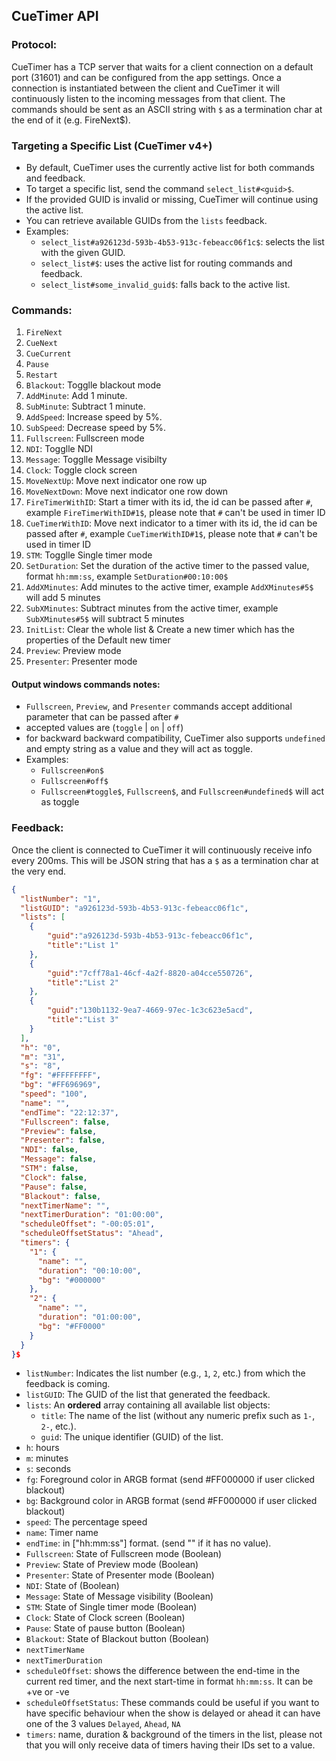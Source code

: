 ## CueTimer API

### Protocol:
CueTimer has a TCP server that waits for a client connection on a default port (31601) and can be configured from the app settings. Once a connection is instantiated between the client and CueTimer it will continuously listen to the incoming messages from that client.
The commands should be sent as an ASCII string with `$` as a termination char at
the end of it (e.g. FireNext$).


### Targeting a Specific List (CueTimer v4+)

- By default, CueTimer uses the currently active list for both commands and feedback.
- To target a specific list, send the command `select_list#<guid>$`.
- If the provided GUID is invalid or missing, CueTimer will continue using the active list.
- You can retrieve available GUIDs from the `lists` feedback.
- Examples:
  - `select_list#a926123d-593b-4b53-913c-febeacc06f1c$`: selects the list with the given GUID.
  - `select_list#$`: uses the active list for routing commands and feedback.
  - `select_list#some_invalid_guid$`: falls back to the active list.



### Commands:

 1. `FireNext`
 2. `CueNext`
 3. `CueCurrent`
 4. `Pause`
 5. `Restart`
 6. `Blackout`: Togglle blackout mode
 7. `AddMinute`: Add 1 minute.
 8. `SubMinute`: Subtract 1 minute.
 9. `AddSpeed`: Increase speed by 5%.
 10. `SubSpeed`: Decrease speed by 5%.
 11. `Fullscreen`: Fullscreen mode
 12. `NDI`: Togglle NDI
 13. `Message`: Togglle Message visibilty
 14. `Clock`: Toggle clock screen
 15. `MoveNextUp`: Move next indicator one row up
 16. `MoveNextDown`: Move next indicator one row down
 17. `FireTimerWithID`: Start a timer with its id, the id can be passed after `#`, example `FireTimerWithID#1$`, please note that `#` can't be used in timer ID
 18. `CueTimerWithID`: Move next indicator to a timer with its id, the id can be passed after `#`, example `CueTimerWithID#1$`, please note that `#` can't be used in timer ID
 19. `STM`: Togglle Single timer mode
 20. `SetDuration`: Set the duration of the active timer to the passed value, format `hh:mm:ss`, example `SetDuration#00:10:00$`
 21. `AddXMinutes`: Add minutes to the active timer, example `AddXMinutes#5$` will add 5 minutes
 22. `SubXMinutes`: Subtract minutes from the active timer, example `SubXMinutes#5$` will subtract 5 minutes
 23. `InitList`: Clear the whole list & Create a new timer which has the properties of the Default new timer
 24. `Preview`: Preview mode
 25. `Presenter`: Presenter mode

#### Output windows commands notes:
- `Fullscreen`, `Preview`, and `Presenter` commands accept additional parameter that can be passed after `#`
- accepted values are (`toggle` | `on` | `off`)
- for backward backward compatibility, CueTimer also supports `undefined` and empty string as a value and they will act as toggle. 
- Examples: 
  - `Fullscreen#on$`
  - `Fullscreen#off$`
  - `Fullscreen#toggle$`, `Fullscreen$`, and `Fullscreen#undefined$` will act as toggle


### Feedback:
Once the client is connected to CueTimer it will continuously receive info every 200ms. This will be JSON string that has a `$` as a termination char at the very end.

```JSON
{
  "listNumber": "1",
  "listGUID": "a926123d-593b-4b53-913c-febeacc06f1c",
  "lists": [
    {
        "guid":"a926123d-593b-4b53-913c-febeacc06f1c",
        "title":"List 1"
    },
    {
        "guid":"7cff78a1-46cf-4a2f-8820-a04cce550726",
        "title":"List 2"
    },
    {
        "guid":"130b1132-9ea7-4669-97ec-1c3c623e5acd",
        "title":"List 3"
    }
  ],
  "h": "0",
  "m": "31",
  "s": "8",
  "fg": "#FFFFFFFF",
  "bg": "#FF696969",
  "speed": "100",
  "name": "",
  "endTime": "22:12:37",
  "Fullscreen": false,
  "Preview": false,
  "Presenter": false,
  "NDI": false,
  "Message": false,
  "STM": false,
  "Clock": false,
  "Pause": false,
  "Blackout": false,
  "nextTimerName": "",
  "nextTimerDuration": "01:00:00",
  "scheduleOffset": "-00:05:01",
  "scheduleOffsetStatus": "Ahead",
  "timers": {
    "1": {
      "name": "",
      "duration": "00:10:00",
      "bg": "#000000"
    },
    "2": {
      "name": "",
      "duration": "01:00:00",
      "bg": "#FF0000"
    }
  }
}$
```

- `listNumber`: Indicates the list number (e.g., `1`, `2`, etc.) from which the feedback is coming.
- `listGUID`: The GUID of the list that generated the feedback.
- `lists`: An **ordered** array containing all available list objects:
  - `title`: The name of the list (without any numeric prefix such as `1-`, `2-`, etc.).
  - `guid`: The unique identifier (GUID) of the list.
- `h`: hours 
- `m`: minutes 
- `s`: seconds 
- `fg`: Foreground color in ARGB format (send #FF000000 if user clicked blackout)
- `bg`: Background color in ARGB format (send #FF000000 if user clicked blackout)
- `speed`: The percentage speed
- `name`: Timer name
- `endTime`: in ["hh:mm:ss"] format. (send "" if it has no value).
- `Fullscreen`: State of Fullscreen mode (Boolean)
- `Preview`: State of Preview mode (Boolean)
- `Presenter`: State of Presenter mode (Boolean)
- `NDI`: State of  (Boolean)
- `Message`: State of Message visibility (Boolean)
- `STM`: State of Single timer mode (Boolean)
- `Clock`: State of Clock screen (Boolean)
- `Pause`: State of pause button (Boolean)
- `Blackout`: State of Blackout button (Boolean)
- `nextTimerName`
- `nextTimerDuration`
- `scheduleOffset`: shows the difference between the end-time in the current red timer, and the next start-time in format `hh:mm:ss`. It can be +ve or -ve
- `scheduleOffsetStatus`: These commands could be useful if you want to have specific behaviour when the show is delayed or ahead it can have one of the 3 values `Delayed`, `Ahead`, `NA`
- `timers`: name, duration & background of the timers in the list, please not that you will only receive data of timers having their IDs set to a value.